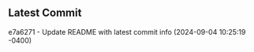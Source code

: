 
## Latest Commit
e7a6271 - Update README with latest commit info (2024-09-04 10:25:19 -0400) <Yunxi-Zhou>
